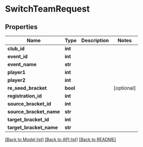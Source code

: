 # SwitchTeamRequest

## Properties
Name | Type | Description | Notes
------------ | ------------- | ------------- | -------------
**club_id** | **int** |  | 
**event_id** | **int** |  | 
**event_name** | **str** |  | 
**player1** | **int** |  | 
**player2** | **int** |  | 
**re_seed_bracket** | **bool** |  | [optional] 
**registration_id** | **int** |  | 
**source_bracket_id** | **int** |  | 
**source_bracket_name** | **str** |  | 
**target_bracket_id** | **int** |  | 
**target_bracket_name** | **str** |  | 

[[Back to Model list]](../README.md#documentation-for-models) [[Back to API list]](../README.md#documentation-for-api-endpoints) [[Back to README]](../README.md)

